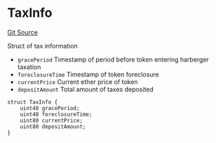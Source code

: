 # TaxInfo
[Git Source](https://github.com/fxhash/fxhash-evm-contracts/blob/ace7e57339c07ca2ed3c7a6bef724ed3baae64f8/src/lib/Structs.sol)

Struct of tax information
- `gracePeriod` Timestamp of period before token entering harberger taxation
- `foreclosureTime` Timestamp of token foreclosure
- `currentPrice` Current ether price of token
- `depositAmount` Total amount of taxes deposited


```solidity
struct TaxInfo {
    uint48 gracePeriod;
    uint48 foreclosureTime;
    uint80 currentPrice;
    uint80 depositAmount;
}
```

